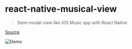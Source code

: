# react-native-musical-view

> Semi-modal view like iOS Music app with React Native

[Source](https://github.com/moriyuu/react-native-musical-view/blob/master/MusicAppLikeSemiModalView.tsx)

<img src="https://i.gyazo.com/ca41e95ff2aa3f35c0174b133de1e9de.gif" alt="Demo">
